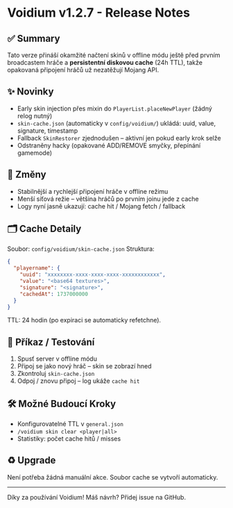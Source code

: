 # Voidium v1.2.7 - Release Notes

## ✅ Summary
Tato verze přináší okamžité načtení skinů v offline módu ještě před prvním broadcastem hráče a **persistentní diskovou cache** (24h TTL), takže opakovaná připojení hráčů už nezatěžují Mojang API.

## ✨ Novinky
- Early skin injection přes mixin do `PlayerList.placeNewPlayer` (žádný relog nutný)
- `skin-cache.json` (automaticky v `config/voidium/`) ukládá: uuid, value, signature, timestamp
- Fallback `SkinRestorer` zjednodušen – aktivní jen pokud early krok selže
- Odstraněny hacky (opakované ADD/REMOVE smyčky, přepínání gamemode)

## 🔧 Změny
- Stabilnější a rychlejší připojení hráče v offline režimu
- Menší síťová režie – většina hráčů po prvním joinu jede z cache
- Logy nyní jasně ukazují: cache hit / Mojang fetch / fallback

## 🗂 Cache Detaily
Soubor: `config/voidium/skin-cache.json`
Struktura:
```json
{
  "playername": {
    "uuid": "xxxxxxxx-xxxx-xxxx-xxxx-xxxxxxxxxxxx",
    "value": "<base64 textures>",
    "signature": "<signature>",
    "cachedAt": 1737000000
  }
}
```
TTL: 24 hodin (po expiraci se automaticky refetchne).

## 🧪 Příkaz / Testování
1. Spusť server v offline módu
2. Připoj se jako nový hráč – skin se zobrazí hned
3. Zkontroluj `skin-cache.json`
4. Odpoj / znovu připoj – log ukáže `cache hit`

## 🛠 Možné Budoucí Kroky
- Konfigurovatelné TTL v `general.json`
- `/voidium skin clear <player|all>`
- Statistiky: počet cache hitů / misses

## ♻️ Upgrade
Není potřeba žádná manuální akce. Soubor cache se vytvoří automaticky.

---
Díky za používání Voidium! Máš návrh? Přidej issue na GitHub.
